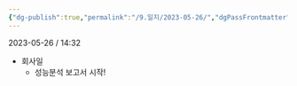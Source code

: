 ```yaml
---
{"dg-publish":true,"permalink":"/9.일지/2023-05-26/","dgPassFrontmatter":true,"noteIcon":""}
---
```




2023-05-26 / 14:32 

- 회사일
	- 성능분석 보고서 시작!
